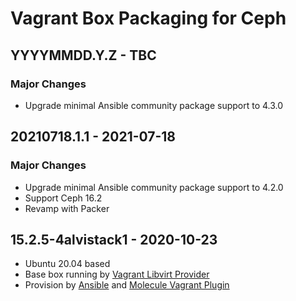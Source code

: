 # Vagrant Box Packaging for Ceph

## YYYYMMDD.Y.Z - TBC

### Major Changes

  - Upgrade minimal Ansible community package support to 4.3.0

## 20210718.1.1 - 2021-07-18

### Major Changes

  - Upgrade minimal Ansible community package support to 4.2.0
  - Support Ceph 16.2
  - Revamp with Packer

## 15.2.5-4alvistack1 - 2020-10-23

  - Ubuntu 20.04 based
  - Base box running by [Vagrant Libvirt
    Provider](https://github.com/vagrant-libvirt/vagrant-libvirt)
  - Provision by [Ansible](https://www.ansible.com/) and [Molecule
    Vagrant
    Plugin](https://github.com/ansible-community/molecule-vagrant)
